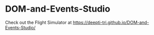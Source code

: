 # DOM-and-Events-Studio

Check out the Flight Simulator at https://deepti-tri.github.io/DOM-and-Events-Studio/

